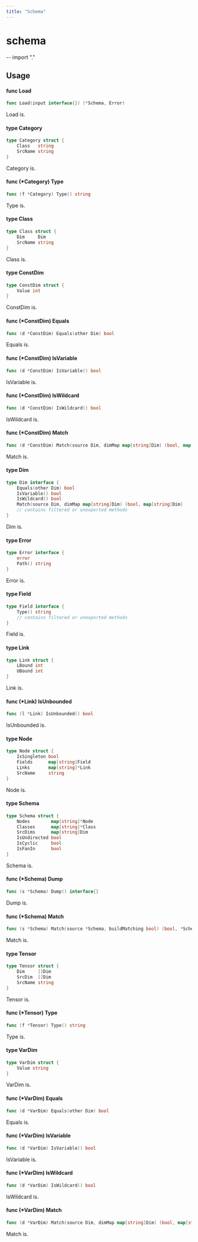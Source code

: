 ```yaml
---
title: "Schema"
---
```



# schema
--
    import "."


## Usage

#### func  Load

```go
func Load(input interface{}) (*Schema, Error)
```
Load is.

#### type Category

```go
type Category struct {
	Class   string
	SrcName string
}
```

Category is.

#### func (*Category) Type

```go
func (f *Category) Type() string
```
Type is.

#### type Class

```go
type Class struct {
	Dim     Dim
	SrcName string
}
```

Class is.

#### type ConstDim

```go
type ConstDim struct {
	Value int
}
```

ConstDim is.

#### func (*ConstDim) Equals

```go
func (d *ConstDim) Equals(other Dim) bool
```
Equals is.

#### func (*ConstDim) IsVariable

```go
func (d *ConstDim) IsVariable() bool
```
IsVariable is.

#### func (*ConstDim) IsWildcard

```go
func (d *ConstDim) IsWildcard() bool
```
IsWildcard is.

#### func (*ConstDim) Match

```go
func (d *ConstDim) Match(source Dim, dimMap map[string]Dim) (bool, map[string]Dim)
```
Match is.

#### type Dim

```go
type Dim interface {
	Equals(other Dim) bool
	IsVariable() bool
	IsWildcard() bool
	Match(source Dim, dimMap map[string]Dim) (bool, map[string]Dim)
	// contains filtered or unexported methods
}
```

Dim is.

#### type Error

```go
type Error interface {
	error
	Path() string
}
```

Error is.

#### type Field

```go
type Field interface {
	Type() string
	// contains filtered or unexported methods
}
```

Field is.

#### type Link

```go
type Link struct {
	LBound int
	UBound int
}
```

Link is.

#### func (*Link) IsUnbounded

```go
func (l *Link) IsUnbounded() bool
```
IsUnbounded is.

#### type Node

```go
type Node struct {
	IsSingleton bool
	Fields      map[string]Field
	Links       map[string]*Link
	SrcName     string
}
```

Node is.

#### type Schema

```go
type Schema struct {
	Nodes        map[string]*Node
	Classes      map[string]*Class
	SrcDims      map[string]Dim
	IsUndirected bool
	IsCyclic     bool
	IsFanIn      bool
}
```

Schema is.

#### func (*Schema) Dump

```go
func (s *Schema) Dump() interface{}
```
Dump is.

#### func (*Schema) Match

```go
func (s *Schema) Match(source *Schema, buildMatching bool) (bool, *Schema)
```
Match is.

#### type Tensor

```go
type Tensor struct {
	Dim     []Dim
	SrcDim  []Dim
	SrcName string
}
```

Tensor is.

#### func (*Tensor) Type

```go
func (f *Tensor) Type() string
```
Type is.

#### type VarDim

```go
type VarDim struct {
	Value string
}
```

VarDim is.

#### func (*VarDim) Equals

```go
func (d *VarDim) Equals(other Dim) bool
```
Equals is.

#### func (*VarDim) IsVariable

```go
func (d *VarDim) IsVariable() bool
```
IsVariable is.

#### func (*VarDim) IsWildcard

```go
func (d *VarDim) IsWildcard() bool
```
IsWildcard is.

#### func (*VarDim) Match

```go
func (d *VarDim) Match(source Dim, dimMap map[string]Dim) (bool, map[string]Dim)
```
Match is.
